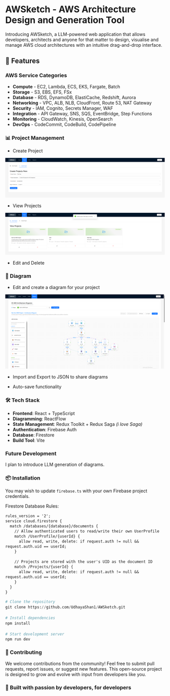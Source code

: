# AWSketch - AWS Architecture Design and Generation Tool

Introducing AWSketch, a LLM-powered web application that allows developers, architects and anyone for that matter to design, visualise and manage AWS cloud architectures with an intuitive drag-and-drop interface.

## 🚀 Features

### AWS Service Categories
- **Compute** - EC2, Lambda, ECS, EKS, Fargate, Batch
- **Storage** - S3, EBS, EFS, FSx
- **Database** - RDS, DynamoDB, ElastiCache, Redshift, Aurora
- **Networking** - VPC, ALB, NLB, CloudFront, Route 53, NAT Gateway
- **Security** - IAM, Cognito, Secrets Manager, WAF
- **Integration** - API Gateway, SNS, SQS, EventBridge, Step Functions
- **Monitoring** - CloudWatch, Kinesis, OpenSearch
- **DevOps** - CodeCommit, CodeBuild, CodePipeline

### 📊 Project Management
- Create Project

![alt text](https://github.com/UdhayaShan1/AWSketch/blob/master/src/assets/screenshots/create_project.png)

- View Projects

![alt text](https://github.com/UdhayaShan1/AWSketch/blob/master/src/assets/screenshots/view_projects.png)

- Edit and Delete

### 🎨 Diagram

- Edit and create a diagram for your project

![alt text](https://github.com/UdhayaShan1/AWSketch/blob/master/src/assets/screenshots/diagram_example.png)

- Import and Export to JSON to share diagrams

- Auto-save functionality


### 🛠️ Tech Stack
- **Frontend**: React + TypeScript
- **Diagramming**: ReactFlow
- **State Management**: Redux Toolkit + Redux Saga _(i love Saga)_
- **Authentication**: Firebase Auth
- **Database**: Firestore
- **Build Tool**: Vite

### Future Development

I plan to introduce LLM generation of diagrams.

### 📦 Installation

You may wish to update `firebase.ts` with your own Firebase project credentials.

Firestore Database Rules:
```
rules_version = '2';
service cloud.firestore {
  match /databases/{database}/documents {
    // Allow authenticated users to read/write their own UserProfile
    match /UserProfile/{userId} {
      allow read, write, delete: if request.auth != null && request.auth.uid == userId;
    }
    
    // Projects are stored with the user's UID as the document ID
    match /Projects/{userId} {
      allow read, write, delete: if request.auth != null && request.auth.uid == userId;
    }
  }
}
```

```python
# Clone the repository
git clone https://github.com/UdhayaShan1/AWSketch.git

# Install dependencies
npm install

# Start development server
npm run dev
```


### 🤝 Contributing

We welcome contributions from the community! Feel free to submit pull requests, report issues, or suggest new features. This open-source project is designed to grow and evolve with input from developers like you.

### 💝 Built with passion by developers, for developers




